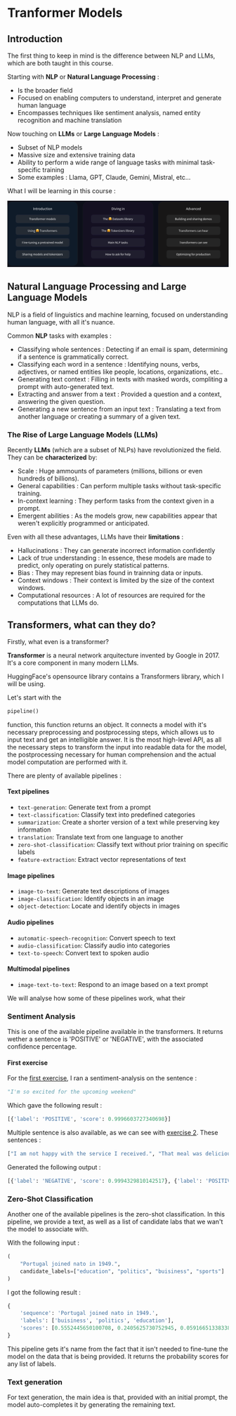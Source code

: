 # Tranformer Models

## Introduction 

The first thing to keep in mind is the difference between NLP and LLMs, which are both taught in this course.

Starting with **NLP** or **Natural Language Processing** :

- Is the broader field 
- Focused on enabling computers to understand, interpret and generate human language
- Encompasses techniques like sentiment analysis, named entity recognition and machine translation

Now touching on **LLMs** or **Large Language Models** :

- Subset of NLP models
- Massive size and extensive training data 
- Ability to perform a wide range of language tasks with minimal task-specific training
- Some examples : Llama, GPT, Claude, Gemini, Mistral, etc...

What I will be learning in this course :

![What to expect](../media/what_to_expect.png)

##  Natural Language Processing and Large Language Models

NLP is a field of linguistics and machine learning, focused on understanding human language, with all it's nuance.

Common **NLP** tasks with examples :

- Classifying whole sentences : Detecting if an email is spam, determining if a sentence is grammatically correct.
- Classifying each word in a sentence : Identifying nouns, verbs, adjectives, or named entities like people, locations, organizations, etc..
- Generating text context : Filling in texts with masked words, compliting a prompt with auto-generated text.
- Extracting and answer from a text : Provided a question and a context, answering the given question.
- Generating a new sentence from an input text : Translating a text from another language or creating a summary of a given text.

###  The Rise of Large Language Models (LLMs)

Recently **LLMs** (which are a subset of NLPs) have revolutionized the field. They can be **characterized** by:

- Scale : Huge ammounts of parameters (millions, billions or even hundreds of billions).
- General capabilities : Can perform multiple tasks without task-specific training.
- In-context learning : They perform tasks from the context given in a prompt.
- Emergent abilities : As the models grow, new capabilities appear that weren't explicitly programmed or anticipated.

Even with all these advantages, LLMs have their **limitations** : 

- Hallucinations : They can generate incorrect information confidently 
- Lack of true understanding : In essence, these models are made to predict, only operating on purely statistical patterns.
- Bias : They may represent bias found in trainning data or inputs.
- Context windows : Their context is limited by the size of the context windows.
- Computational resources : A lot of resources are required for the computations that LLMs do.

## Transformers, what can they do?

Firstly, what even is a transformer?

**Transformer** is a neural network arquitecture invented by Google in 2017. It's a core component in many modern LLMs.

HuggingFace's opensource library contains a Transformers library, which I will be using.

Let's start with the 
```python 
pipeline()
```
function, this function returns an object. It connects a model with it's necessary preprocessing and postprocessing steps, which allows us to input text and get an intelligible answer. It is the most high-level API, as all the necessary steps to transform the input into readable data for the model, the postprocessing necessary for human comprehension and the actual model computation are performed with it.

There are plenty of available pipelines :

#### Text pipelines

- `text-generation`: Generate text from a prompt
- `text-classification`: Classify text into predefined categories
- `summarization`: Create a shorter version of a text while preserving key information
- `translation`: Translate text from one language to another
- `zero-shot-classification`: Classify text without prior training on specific labels
- `feature-extraction`: Extract vector representations of text

#### Image pipelines

- `image-to-text`: Generate text descriptions of images
- `image-classification`: Identify objects in an image
- `object-detection`: Locate and identify objects in images

#### Audio pipelines

- `automatic-speech-recognition`: Convert speech to text
- `audio-classification`: Classify audio into categories
- `text-to-speech`: Convert text to spoken audio

#### Multimodal pipelines

- `image-text-to-text`: Respond to an image based on a text prompt

We will analyse how some of these pipelines work, what their

### Sentiment Analysis 

This is one of the available pipeline available in the transformers. It returns wether a sentence is 'POSITIVE' or 'NEGATIVE', with the associated confidence percentage.

#### First exercise

For the [first exercise](transformer_exercices.py#10), I ran a sentiment-analysis on the sentence : 

```python
"I'm so excited for the upcoming weekend"
```

Which gave the following result :

```python
[{'label': 'POSITIVE', 'score': 0.9996603727340698}]
```

Multiple sentence is also available, as we can see with [exercise 2](transformer_exercices.py#15). These sentences :

```python
["I am not happy with the service I received.", "That meal was delicious!"]
```

Generated the following output :

```python
[{'label': 'NEGATIVE', 'score': 0.9994329810142517}, {'label': 'POSITIVE', 'score': 0.9998834133148193}]
```

### Zero-Shot Classification

Another one of the available pipelines is the zero-shot classification. In this pipeline, we provide a text, as well as a list of candidate labs that we wan't the model to associate with.

With the following input :

```python
(
    "Portugal joined nato in 1949.",
    candidate_labels=["education", "politics", "buisiness", "sports"]
)
```

I got the following result : 

```python
{
    'sequence': 'Portugal joined nato in 1949.', 
    'labels': ['buisiness', 'politics', 'education'], 
    'scores': [0.5552445650100708, 0.2405625730752945, 0.05916651338338852]
}
```

This pipeline gets it's name from the fact that it isn't needed to fine-tune the model on the data that is being provided. It returns the probability scores for any list of labels.

### Text generation

For text generation, the main idea is that, provided with an initial prompt, the model auto-completes it by generating the remaining text.